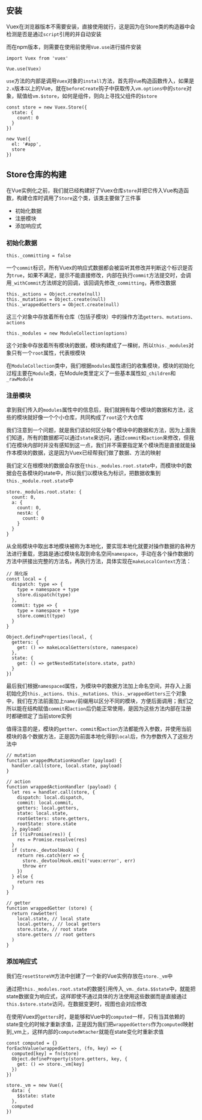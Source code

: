 ## 安装

Vuex在浏览器版本不需要安装，直接使用就行，这是因为在Store类的构造器中会检测是否是通过`script`引用的并自动安装

而在npm版本，则需要在使用前使用`Vue.use`进行插件安装
```
import Vuex from 'vuex'

Vue.use(Vuex)
```

`use`方法的内部是调用`Vuex`对象的`install`方法，首先将`Vue`构造函数传入，如果是`2.x`版本以上的Vue，就在`beforeCreate`钩子中获取传入`vm.options`中的`store`对象，赋值给`vm.$store`，如何是组件，则向上寻找父组件的`$store`
```
const store = new Vuex.Store({
  state: {
    count: 0
  }
})

new Vue({
  el: '#app',
  store
})
```

## Store仓库的构建

在Vue实例化之前，我们就已经构建好了Vuex仓库`store`并把它传入Vue构造函数，构建仓库时调用了`Store`这个类，该类主要做了三件事

- 初始化数据
- 注册模块
- 添加响应式

### 初始化数据

```
this._committing = false
```

一个`commit`标识，所有Vuex的响应式数据都会被监听其修改并判断这个标识是否为`true`，如果不满足，提示不能直接修改，内部在执行`commit`方法提交时，会调用`_withCommit`方法绑定的回调，该回调先修改`_committing`，再修改数据

```
this._actions = Object.create(null)
this._mutations = Object.create(null)
this._wrappedGetters = Object.create(null)
```

这三个对象中存放着所有仓库（包括子模块）中的操作方法`getters、mutations、actions`

```
this._modules = new ModuleCollection(options)
```

这个对象中存放着所有模块的数据，模块构建成了一棵树，所以`this._modules`对象只有一个`root`属性，代表根模块

在`ModuleCollection`类中，我们根据`modules`属性递归的收集模块，模块的初始化过程主要在`Module`类，在Module类里定义了一些基本属性如`_children`和`_rawModule`

### 注册模块

拿到我们传入的`modules`属性中的信息后，我们就拥有每个模块的数据和方法，这些的模块就好像一个个小仓库，共同构成了`root`这个大仓库

我们注意到一个问题，就是我们该如何区分每个模块中的数据和方法，因为上面我们知道，所有的数据都可以通过`state`来访问，通过`commit`和`action`来修改，但我们在模块内部时并没有感知到这一点，我们并不需要指定某个模块而是直接就能操作本模块的数据，这是因为Vuex已经帮我们做了数据、方法的映射

我们定义在根模块的数据会存放在`this._modules.root.state`中，而模块中的数据会在各模块的state中，所以我们以模块名为标识，把数据收集到`this._module.root.state`中
```
store._modules.root.state: {
  count: 0,
  a: {
    count: 0,
    nestA: {
      count: 0
    }
  }
}
```

从全局模块中取出本地模块被称为本地化，要实现本地化就要对操作数据的各种方法进行重载，思路是通过模块名取到命名空间`namespace`，手动在各个操作数据的方法中拼接出完整的方法名，再执行方法，具体实现在`makeLocalContext`方法：
```
// 简化版
const local = {
  dispatch: type => {
    type = namespace + type
    store.dispatch(type)
  },
  commit: type => {
    type = namespace + type
    store.commit(type)
  }
}

Object.defineProperties(local, {
  getters: {
    get: () => makeLocalGetters(store, namespace)
  },
  state: {
    get: () => getNestedState(store.state, path)
  }
})
```

最后我们根据`namespaced`属性，为模块中的数据方法加上命名空间，并存入上面初始化的`this._actions、this._mutations、this._wrappedGetters`三个对象中，我们在方法前面加上`name/`前缀用以区分不同的模块，方便后面调用；我们之所以能在结构赋值`commit`和`action`后仍能正常使用，是因为这些方法内部在注册时都硬绑定了当前store实例

值得注意的是，模块的`getter`、`commit`和`action`方法都能传入参数，并使用当前模块的各个数据方法，正是因为前面本地化得到`local`后，作为参数传入了这些方法中
```
// mutation
function wrappedMutationHandler (payload) {
  handler.call(store, local.state, payload)
}

// action
function wrappedActionHandler (payload) {
  let res = handler.call(store, {
    dispatch: local.dispatch,
    commit: local.commit,
    getters: local.getters,
    state: local.state,
    rootGetters: store.getters,
    rootState: store.state
  }, payload)
  if (!isPromise(res)) {
    res = Promise.resolve(res)
  }
  if (store._devtoolHook) {
    return res.catch(err => {
      store._devtoolHook.emit('vuex:error', err)
      throw err
    })
  } else {
    return res
  }
}

// getter
function wrappedGetter (store) {
  return rawGetter(
    local.state, // local state
    local.getters, // local getters
    store.state, // root state
    store.getters // root getters
  )
}
```

### 添加响应式

我们在`resetStoreVM`方法中创建了一个新的Vue实例存放在`store._vm`中

通过把`this._modules.root.state`的数据引用传入`_vm._data.$$state`中，就能把state数据变为响应式，这样即使不通过具体的方法使用这些数据而是直接通过`this.$store.state`访问，在数据变更时，视图也会对应修改

在使用Vuex的`getters`时，是能够和Vue中的`computed`一样，只有当其依赖的state变化的时候才重新求值，正是因为我们把`wrappedGetters`作为`computed`映射到_vm上，这样内部的`computedWtacher`就能在state变化时重新求值
```
const computed = {}
forEachValue(wrappedGetters, (fn, key) => {
  computed[key] = fn(store)
  Object.defineProperty(store.getters, key, {
    get: () => store._vm[key]
  })
})

store._vm = new Vue({
  data: {
    $$state: state
  },
  computed
})

```